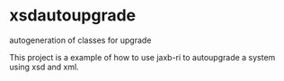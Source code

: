 # xsdautoupgrade
autogeneration of classes for upgrade

This project is a example of how to use jaxb-ri to autoupgrade a system using xsd and xml.
